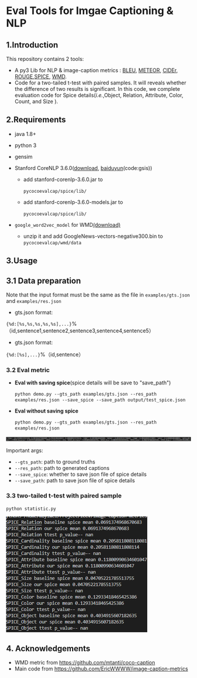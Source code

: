 # Eval Tools for Imgae Captioning & NLP

## 1.Introduction

This repository contains 2 tools:

- A py3 Lib for NLP & image-caption metrics : [BLEU](https://www.aclweb.org/anthology/P02-1040.pdf), [METEOR](https://www.aclweb.org/anthology/W05-0909.pdf), [CIDEr](https://www.cv-foundation.org/openaccess/content_cvpr_2015/papers/Vedantam_CIDEr_Consensus-Based_Image_2015_CVPR_paper.pdf), [ROUGE](https://www.aclweb.org/anthology/W04-1013.pdf),[SPICE](https://arxiv.org/pdf/1607.08822.pdf), [WMD](https://mkusner.github.io/publications/WMD.pdf).
- Code for a two-tailed t-test with paired samples. It will reveals whether the difference of two results is significant. In   this code, we complete evaluation code for Spice details(*i.e.*,Object, Relation, Attribute, Color, Count, and Size ).

## 2.Requirements

- java 1.8+
- python 3
  
- gensim
  
- Stanford CoreNLP 3.6.0([download](http://nlp.stanford.edu/software/stanford-corenlp-full-2015-12-09.zip), [baiduyun](https://pan.baidu.com/s/1t_JcBjEfa5OTasA22ocE_w )(code:gsis))

  - add stanford-corenlp-3.6.0.jar to

    `pycocoevalcap/spice/lib/`

  - add stanford-corenlp-3.6.0-models.jar to

    `pycocoevalcap/spice/lib/`

- `google_word2vec_model` for WMD[(download)](https://docs.google.com/uc?export=download&id=0B7XkCwpI5KDYNlNUTTlSS21pQmM)
  - unzip it and add GoogleNews-vectors-negative300.bin to `pycocoevalcap/wmd/data`

## 3.Usage

## 3.1 Data preparation

Note that the input format must be the same as the file in `examples/gts.json` and `examples/res.json`

- gts.json format:

`{%d:[%s,%s,%s,%s,%s],...}`%（id,sentence1,sentence2,sentence3,sentence4,sentence5）

- gts.json format:

`{%d:[%s],...}`%（id,sentence）



### 3.2 Eval metric

- **Eval with saving spice**(spice details will be save to "save_path")

  ```
  python demo.py --gts_path examples/gts.json --res_path examples/res.json --save_spice --save_path output/test_spice.json
  ```

- **Eval without saving spice**

  ```
  python demo.py --gts_path examples/gts.json --res_path examples/res.json 
  ```

![](.\examples\metric_result.png)

Important args:

- `--gts_path`: path to ground truths
- `--res_path`: path to generated captions
- `--save_spice`: whether to save json file of spice details
- `--save_path`: path to save json file of spice details



### 3.3  two-tailed t-test with paired sample

```
python statistic.py
```

![](./examples/p_value.png)



## 4. Acknowledgements

- WMD metric from https://github.com/mtanti/coco-caption
- Main code from https://github.com/EricWWWW/image-caption-metrics
